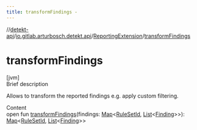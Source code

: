 ```yaml
---
title: transformFindings -
---
```

//[detekt-api](../../index.md)/[io.gitlab.arturbosch.detekt.api](../index.md)/[ReportingExtension](index.md)/[transformFindings](transform-findings.md)



# transformFindings  
[jvm]  
Brief description  


Allows to transform the reported findings e.g. apply custom filtering.

  
Content  
open fun [transformFindings](transform-findings.md)(findings: [Map](https://kotlinlang.org/api/latest/jvm/stdlib/kotlin.collections/-map/index.html)<[RuleSetId](../index.md#io.gitlab.arturbosch.detekt.api/RuleSetId///PointingToDeclaration/), [List](https://kotlinlang.org/api/latest/jvm/stdlib/kotlin.collections/-list/index.html)<[Finding](../-finding/index.md)>>): [Map](https://kotlinlang.org/api/latest/jvm/stdlib/kotlin.collections/-map/index.html)<[RuleSetId](../index.md#io.gitlab.arturbosch.detekt.api/RuleSetId///PointingToDeclaration/), [List](https://kotlinlang.org/api/latest/jvm/stdlib/kotlin.collections/-list/index.html)<[Finding](../-finding/index.md)>>  



